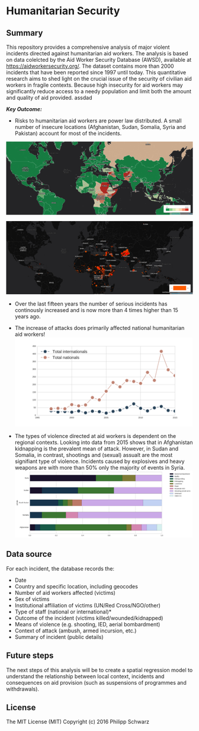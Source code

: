 # Humanitarian Security

## Summary 
This repository provides a comprehensive analysis of major violent incidents directed against humanitarian aid workers. The analysis is based on data colelcted by the Aid Worker Security Database (AWSD), available at https://aidworkersecurity.org/. The dataset contains more than 2000 incidents that have been reported since 1997 until today. This quantitative research aims to shed light on the crucial issue of the security of civilian aid workers in fragile contexts. Because high insecurity for aid workers may significantly reduce access to a needy population and limit both the amount and quality of aid provided. 
assdad

***Key Outcome:*** 
* Risks to humanitarian aid workers are power law distributed. A small number of insecure locations (Afghanistan, Sudan, Somalia, Syria and Pakistan) account for most of the incidents.

![](results/choropleth_worldmap.png)

![](results/incidents_worldmap.png)


* Over the last fifteen years the number of serious incidents has continously increased and is now more than 4 times higher than 15 years ago. 
* The increase of attacks does primarily affected national humanitarian aid workers!
![](results/Affected_nationals_vs_internations.png)

* The types of violence directed at aid workers is dependent on the regional contexts. Looking into data from 2015 shows that in Afghanistan kidnapping is the prevalent mean of attack. However, in Sudan and Somalia, in contrast, shootings and (sexual) assualt are the most signifiant type of violence. Incidents caused by explosives and heavy weapons are with more than 50% only the majority of events in Syria.
![](results/Barh_top5nations_attacktype.png)

## Data source
For each incident, the database records the:

* Date
* Country and specific location, including geocodes
* Number of aid workers affected (victims)
* Sex of victims
* Institutional affiliation of victims (UN/Red Cross/NGO/other)
* Type of staff (national or international)*
* Outcome of the incident (victims killed/wounded/kidnapped)
* Means of violence (e.g. shooting, IED, aerial bombardment)
* Context of attack (ambush, armed incursion, etc.)
* Summary of incident (public details)

## Future steps
The next steps of this analysis will be to create a spatial regression model to understand the relationship between local context, incidents and consequences on aid provision (such as suspensions of programmes and withdrawals). 

## License
The MIT License (MIT)
Copyright (c) 2016 Philipp Schwarz
